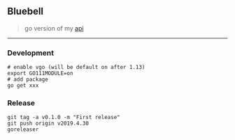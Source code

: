 ## Bluebell
> go version of my [api](https://api.dongfg.com)
-----
### Development
```
# enable vgo (will be default on after 1.13)
export GO111MODULE=on
# add package
go get xxx
```

### Release
```
git tag -a v0.1.0 -m "First release"
git push origin v2019.4.30
goreleaser
```